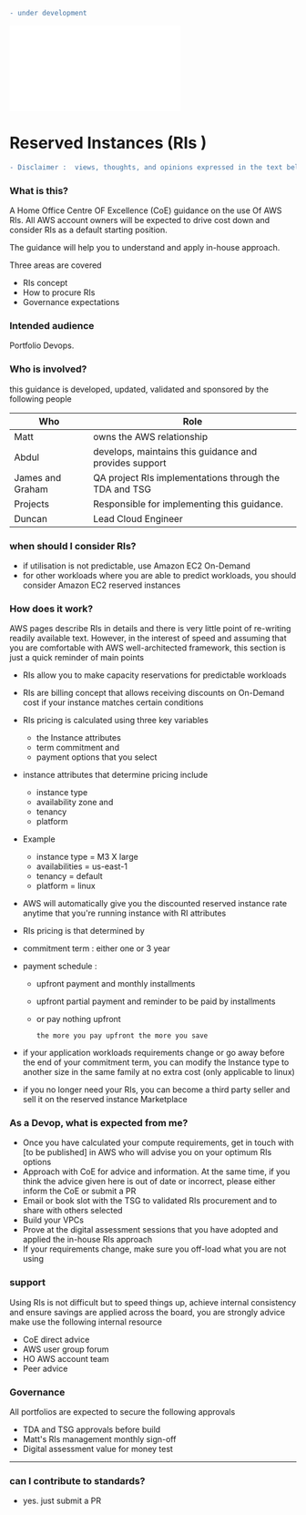 
```diff
- under development
```

![go back to table of content](./README.md)

# Reserved Instances (RIs )

```diff
- Disclaimer :  views, thoughts, and opinions expressed in the text belong solely to the author, and not necessarily to the author's employer, organization, committee or other group or individual. 
```

### What is this?

A Home Office Centre OF Excellence (CoE) guidance on the use Of AWS RIs. All AWS account owners will be expected to drive cost down and consider RIs as a default starting position.

The guidance will help you to understand and apply in-house approach.

Three areas are covered

- RIs concept
- How to procure RIs
- Governance expectations

### Intended audience

 Portfolio Devops.

### Who is involved?

this guidance is developed, updated, validated and sponsored by the following people  

| Who | Role  |
| ------ | ------ |
| Matt | owns the AWS relationship  |
| Abdul | develops, maintains this guidance and provides support |
| James and Graham| QA project RIs implementations through the TDA and TSG  |
| Projects | Responsible for implementing this guidance. |
| Duncan | Lead Cloud Engineer |



### when should I consider RIs?

- if utilisation is not predictable, use Amazon EC2 On-Demand   
- for other workloads where you are able to predict workloads, you should consider  Amazon EC2 reserved instances



### How does it work?

AWS pages describe RIs in details and there is very little point of re-writing readily available text. However, in the interest of speed and assuming that you are comfortable with AWS well-architected framework, this section is just a quick reminder of main points

- RIs allow you to make capacity reservations for predictable workloads

- RIs are billing concept that allows receiving discounts on On-Demand cost if your instance matches certain conditions 

- RIs pricing is calculated using three key variables

    - the Instance attributes
    - term commitment and
    - payment options that you select


- instance attributes that determine pricing include

  - instance type
  - availability zone  and
  - tenancy
  - platform


- Example

   - instance type = M3 X large
   - availabilities = us-east-1
   - tenancy = default
   - platform  = linux


- AWS will automatically give you  the discounted reserved instance rate anytime that you're running instance with RI attributes

-  RIs pricing is  that determined by

  - commitment term : either one or 3 year
  - payment schedule :
      - upfront payment and monthly installments
      - upfront partial payment  and reminder to be paid by installments
      - or pay nothing upfront  


            the more you pay upfront the more you save

- if your application workloads requirements change or go away before the end of your  commitment term, you can modify the Instance type to another size in the same family at no extra cost (only applicable to linux)

- if you no longer need your RIs,  you can become a third party seller and sell it on the reserved instance Marketplace

### As a Devop, what is expected from me?

- Once you have calculated your compute requirements, get in touch with [to be published] in AWS who will advise you on your optimum RIs options
- Approach with CoE for advice and information. At the same time, if you think the advice given here is out of date or incorrect, please either inform the CoE or submit a PR
- Email or book slot with the TSG to validated RIs procurement and to share with others selected
- Build your VPCs
- Prove at the digital assessment sessions that you have adopted and applied the in-house RIs approach
- If your requirements change, make sure you off-load what you are not using

### support

Using RIs is not difficult but to speed things up, achieve  internal consistency and ensure savings are applied across the board, you are strongly advice make use the following  internal resource

  - CoE direct advice
  - AWS user group forum
  - HO AWS account team
  - Peer advice  

### Governance

All portfolios are expected to secure the following approvals

- TDA and TSG approvals before build
-  Matt's RIs management monthly sign-off
-  Digital assessment value for money test


---

### can I contribute to standards?

- yes. just submit a PR
